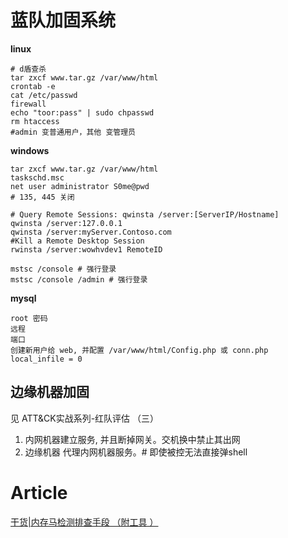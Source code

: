 # 蓝队加固系统

__linux__

```shell
# d盾查杀
tar zxcf www.tar.gz /var/www/html
crontab -e
cat /etc/passwd
firewall
echo "toor:pass" | sudo chpasswd 
rm htaccess
#admin 变普通用户，其他 变管理员
```

__windows__

```shell
tar zxcf www.tar.gz /var/www/html
taskschd.msc
net user administrator S0me@pwd
# 135, 445 关闭

# Query Remote Sessions: qwinsta /server:[ServerIP/Hostname]
qwinsta /server:127.0.0.1
qwinsta /server:myServer.Contoso.com
#Kill a Remote Desktop Session
rwinsta /server:wowhvdev1 RemoteID

mstsc /console # 强行登录
mstsc /console /admin # 强行登录
```

__mysql__

```shell
root 密码
远程
端口
创建新用户给 web, 并配置 /var/www/html/Config.php 或 conn.php
local_infile = 0
```
## 边缘机器加固
见 ATT&CK实战系列-红队评估 （三）
1. 内网机器建立服务, 并且断掉网关。交机换中禁止其出网
2. 边缘机器 代理内网机器服务。# 即使被控无法直接弹shell

# Article
[干货|内存马检测排查手段 （附工具 ）](https://mp.weixin.qq.com/s/Hr8AEK1HVgc_6T6i1pUhWQ)